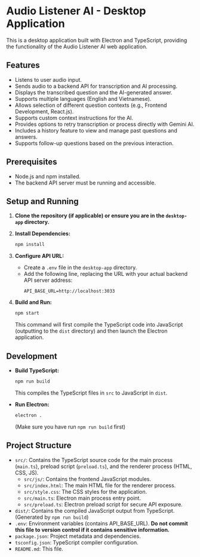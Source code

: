 # Audio Listener AI - Desktop Application

This is a desktop application built with Electron and TypeScript, providing the functionality of the Audio Listener AI web application.

## Features

- Listens to user audio input.
- Sends audio to a backend API for transcription and AI processing.
- Displays the transcribed question and the AI-generated answer.
- Supports multiple languages (English and Vietnamese).
- Allows selection of different question contexts (e.g., Frontend Development, React.js).
- Supports custom context instructions for the AI.
- Provides options to retry transcription or process directly with Gemini AI.
- Includes a history feature to view and manage past questions and answers.
- Supports follow-up questions based on the previous interaction.

## Prerequisites

- Node.js and npm installed.
- The backend API server must be running and accessible.

## Setup and Running

1.  **Clone the repository (if applicable) or ensure you are in the `desktop-app` directory.**

2.  **Install Dependencies:**

    ```bash
    npm install
    ```

3.  **Configure API URL:**

    - Create a `.env` file in the `desktop-app` directory.
    - Add the following line, replacing the URL with your actual backend API server address:
      ```
      API_BASE_URL=http://localhost:3033
      ```

4.  **Build and Run:**
    ```bash
    npm start
    ```
    This command will first compile the TypeScript code into JavaScript (outputting to the `dist` directory) and then launch the Electron application.

## Development

- **Build TypeScript:**

  ```bash
  npm run build
  ```

  This compiles the TypeScript files in `src` to JavaScript in `dist`.

- **Run Electron:**
  ```bash
  electron .
  ```
  (Make sure you have run `npm run build` first)

## Project Structure

- `src/`: Contains the TypeScript source code for the main process (`main.ts`), preload script (`preload.ts`), and the renderer process (HTML, CSS, JS).
  - `src/js/`: Contains the frontend JavaScript modules.
  - `src/index.html`: The main HTML file for the renderer process.
  - `src/style.css`: The CSS styles for the application.
  - `src/main.ts`: Electron main process entry point.
  - `src/preload.ts`: Electron preload script for secure API exposure.
- `dist/`: Contains the compiled JavaScript output from TypeScript. (Generated by `npm run build`)
- `.env`: Environment variables (contains API_BASE_URL). **Do not commit this file to version control if it contains sensitive information.**
- `package.json`: Project metadata and dependencies.
- `tsconfig.json`: TypeScript compiler configuration.
- `README.md`: This file.
